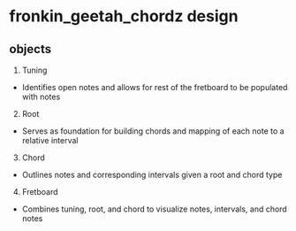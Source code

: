 # fronkin_geetah_chordz design 

## objects

1. Tuning
  * Identifies open notes and allows for rest of the fretboard to be populated with notes
2. Root
  * Serves as foundation for building chords and mapping of each note to a relative interval
3. Chord
  * Outlines notes and corresponding intervals given a root and chord type
4. Fretboard
  * Combines tuning, root, and chord to visualize notes, intervals, and chord notes  

